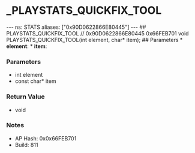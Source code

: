 # _PLAYSTATS_QUICKFIX_TOOL

--- ns: STATS aliases: ["0x90D0622866E80445"] --- ## PLAYSTATS_QUICKFIX_TOOL  // 0x90D0622866E80445 0x66FEB701 void PLAYSTATS_QUICKFIX_TOOL(int element, char* item);   ## Parameters * **element**: * **item**:

### Parameters
* int element
* const char* item

### Return Value
* void

### Notes
* AP Hash: 0x0x66FEB701
* Build: 811

